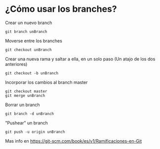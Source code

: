 # ¿Cómo usar los branches? 


 Crear un nuevo branch
```
git branch unBranch
```

 Moverse entre los branches
```
git checkout unBranch
```


 Crear una nueva rama y saltar a ella, en un solo paso (Un atajo de los dos anteriores)
```
git checkout -b unBranch
```

 Incorporar los cambios al branch master
```
git checkout master
git merge unBranch
```

 Borrar un branch
```
git branch -d unBranch
```

"Pushear" un branch

```
git push -u origin unBranch
```

Mas info en https://git-scm.com/book/es/v1/Ramificaciones-en-Git